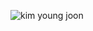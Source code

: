 ![kim young joon](https://img.shields.io/badge/Aseprite-FFFFFF?style=for-the-badge&logo=Aseprite&logoColor=#7D929E)
